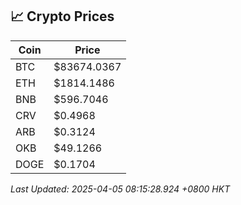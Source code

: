 ## 📈 Crypto Prices

| Coin | Price |
| ---- | ----- |
| BTC | $83674.0367 |
| ETH | $1814.1486 |
| BNB | $596.7046 |
| CRV | $0.4968 |
| ARB | $0.3124 |
| OKB | $49.1266 |
| DOGE | $0.1704 |

_Last Updated: 2025-04-05 08:15:28.924 +0800 HKT_